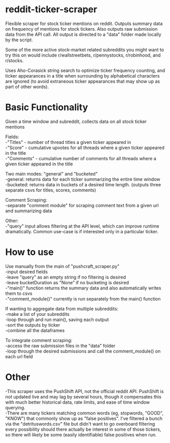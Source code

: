# reddit-ticker-scraper
Flexible scraper for stock ticker mentions on reddit. Outputs summary data on frequency of mentions for stock tickers. Also outputs raw submission data from the API call. All output is directed to a "data" folder made locally by the script.

Some of the more active stock-market related subreddits you might want to try this on would include r/wallstreetbets, r/pennystocks, r/robinhood, and r/stocks.

Uses Aho-Corasick string search to optimize ticker frequency counting, and ticker appearances in a title when surrounding by alphabetical characters are ignored (to avoid extraneous ticker appearances that may show up as part of other words).

# Basic Functionality
Given a time window and subreddit, collects data on all stock ticker mentions <br>

 Fields:<br>
   -"Titles" - number of thread titles a given ticker appeared in<br>
   -"Score" - cumulative upvotes for all threads where a given ticker appeared in the title<br>
   -"Comments" - cumulative number of comments for all threads where a given ticker appeared in the title<br>
   
Two main modes: "general" and "bucketed"<br>
 -general: returns data for each ticker summarizing the entire time window<br>
 -bucketed: returns data in buckets of a desired time length. (outputs three separate csvs for titles, scores, comments)<br>
 
Comment Scraping:<br>
  -separate "comment module" for scraping comment text from a given url and summarizing data<br>

Other: <br>
-"query" input allows filtering at the API level, which can improve runtime dramatically. Common use-case is if interested only in a particular ticker.<br>

# How to use
Use manually from the main of "pushcraft_scraper.py"<br>
-input desired fields<br>
-leave "query" as an empty string if no filtering is desired<br>
-leave bucketDuration as "None" if no bucketing is desired<br>
-"main()" function returns the summary data and also automatically writes them to csvs<br>
-"comment_module()" currently is run separately from the main() function<br>

If wanting to aggregate data from multiple subreddits:<br>
  -make a list of your subreddits<br>
  -loop through and run main(), saving each output<br>
  -sort the outputs by ticker<br>
  -combine all the dataframes<br>
  
 To integrate comment scraping:<br>
  -access the raw submission files in the "data" folder<br>
  -loop through the desired submissions and call the comment_module() on each url field<br>
  
  
# Other
-This scraper uses the PushShift API, not the official reddit API. PushShift is not updated live and may lag by several hours, though it compensates this with much better historical data, rate limits, and ease of time window querying.<br>
-There are many tickers matching common words (eg, stopwords, "GOOD", "KNOW") that commonly show up as "false positives". I've filtered a bunch via the "detrituswords.csv" file but didn't want to go overboard filtering every possibility should there actually be interest in some of those tickers, so there will likely be some (easily identifiable) false positives when run.
 
